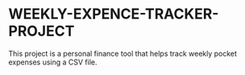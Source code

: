 # WEEKLY-EXPENCE-TRACKER-PROJECT
This project is a personal finance tool that helps track weekly pocket expenses using a CSV file.
